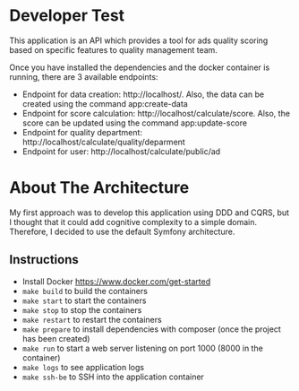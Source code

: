 # Developer Test

This application is an API which provides a tool for ads quality scoring based on specific features to quality management team.

Once you have installed the dependencies and the docker container is running, there are 3 available endpoints:
- Endpoint for data creation: http://localhost/. Also, the data can be created using the command app:create-data
- Endpoint for score calculation: http://localhost/calculate/score. Also, the score can be updated using the command app:update-score
- Endpoint for quality department: http://localhost/calculate/quality/deparment
- Endpoint for user: http://localhost/calculate/public/ad

# About The Architecture

My first approach was to develop this application using DDD and CQRS, but I thought that it could add cognitive complexity to a simple domain. Therefore, I decided to use the default Symfony architecture.

## Instructions
- Install Docker https://www.docker.com/get-started
- `make build` to build the containers
- `make start` to start the containers
- `make stop` to stop the containers
- `make restart` to restart the containers
- `make prepare` to install dependencies with composer (once the project has been created)
- `make run` to start a web server listening on port 1000 (8000 in the container)
- `make logs` to see application logs
- `make ssh-be` to SSH into the application container
